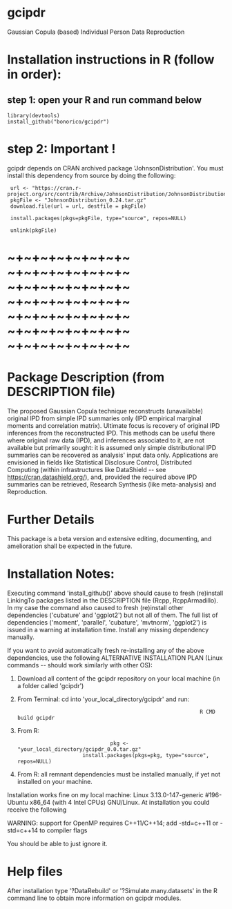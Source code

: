 # gcipdr
Gaussian Copula (based) Individual Person Data Reproduction

# Installation instructions in R (follow in order):

## step 1: open your R and run command below
```
library(devtools)
install_github("bonorico/gcipdr")
```
# step 2: Important !

gcipdr depends on CRAN archived package 'JohnsonDistribution'. You must install this dependency from source by doing the following:
```
 url <- "https://cran.r-project.org/src/contrib/Archive/JohnsonDistribution/JohnsonDistribution_0.24.tar.gz"
 pkgFile <- "JohnsonDistribution_0.24.tar.gz"
 download.file(url = url, destfile = pkgFile)

 install.packages(pkgs=pkgFile, type="source", repos=NULL)

 unlink(pkgFile)
```

# ~+~+~+~+~+~+~+~  ~+~+~+~+~+~+~+~  ~+~+~+~+~+~+~+~  ~+~+~+~+~+~+~+~ ~+~+~+~+~+~+~+~  ~+~+~+~+~+~+~+~ ~+~+~+~+~+~+~+~   

# Package Description (from DESCRIPTION file)

The proposed Gaussian Copula technique reconstructs (unavailable) original IPD from simple IPD summaries only (IPD empirical marginal moments and correlation matrix). Ultimate focus is recovery of original IPD inferences from the reconstructed IPD. This methods can be useful there where original raw data (IPD), and inferences associated to it, are not available but primarily sought: it is assumed only simple distributional IPD summaries can be recovered as analysis' input data only. Applications are envisioned in fields like Statistical Disclosure Control, Distributed Computing (within infrastructures like DataShield -- see https://cran.datashield.org/), and, provided the required above IPD summaries can be retrieved, Research Synthesis (like meta-analysis) and Reproduction.

# Further Details

This package is a beta version and extensive editing, documenting, and
amelioration shall be expected in the future.


# Installation Notes:

Executing command 'install_github()' above should cause to fresh (re)install LinkingTo packages listed in the DESCRIPTION file (Rcpp, RcppArmadillo). In my case the command also caused to fresh (re)install other dependencies ('cubature' and 'ggplot2') but not all of them. The full list of dependencies ('moment', 'parallel', 'cubature', 'mvtnorm', 'ggplot2') is issued in a warning at installation time. Install any missing dependency manually. 

If you want to avoid automatically fresh re-installing any of the above dependencies, use the following ALTERNATIVE INSTALLATION PLAN (Linux commands -- should work similarly with other OS):

1) Download all content of the gcipdr repository on your local machine (in a folder called 'gcipdr')

2) From Terminal: cd into 'your_local_directory/gcipdr' and run: 
                                         
                                                                  R CMD build gcipdr
                                                                   
3) From R:

                                     pkg <- "your_local_directory/gcipdr_0.0.tar.gz"
                            install.packages(pkgs=pkg, type="source", repos=NULL)
                          
4) From R: all remnant dependencies must be installed manually, if yet not installed on your machine.



Installation works fine on my local machine: Linux 3.13.0-147-generic #196-Ubuntu x86_64 (with 4 Intel CPUs) GNU/Linux. 
At installation you could receive the following 

WARNING: support for OpenMP requires C++11/C++14; add -std=c++11 or -std=c++14 to compiler flags

You should be able to just ignore it.

# Help files

After installation type '?DataRebuild' or '?Simulate.many.datasets' in the R command line to obtain more information on gcipdr modules.
